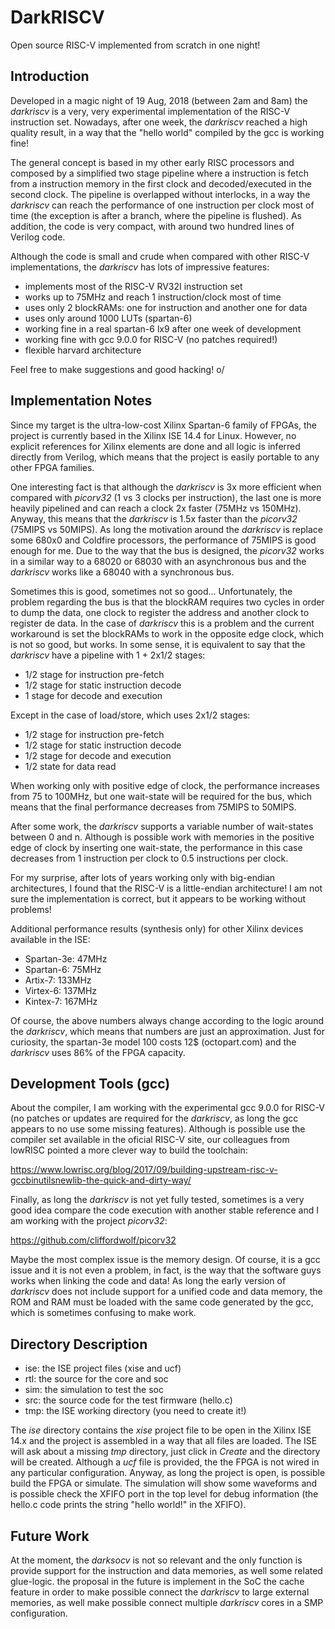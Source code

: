 # DarkRISCV
Open source RISC-V implemented from scratch in one night!

## Introduction

Developed in a magic night of 19 Aug, 2018 (between 2am and 8am) the
*darkriscv* is a very, very experimental implementation of the RISC-V
instruction set. Nowadays, after one week, the *darkriscv* reached a high
quality result, in a way that the "hello world" compiled by the gcc is 
working fine!

The general concept is based in my other early RISC processors and composed 
by a simplified two stage pipeline where a instruction is fetch from a
instruction memory in the first clock and decoded/executed in the second
clock. The pipeline is overlapped without interlocks, in a way the
*darkriscv* can reach the performance of one instruction per clock most of
time (the exception is after a branch, where the pipeline is flushed).  As
addition, the code is very compact, with around two hundred lines of Verilog
code.

Although the code is small and crude when compared with other RISC-V
implementations, the *darkriscv* has lots of impressive features:

- implements most of the RISC-V RV32I instruction set
- works up to 75MHz and reach 1 instruction/clock most of time
- uses only 2 blockRAMs: one for instruction and another one for data
- uses only around 1000 LUTs (spartan-6)
- working fine in a real spartan-6 lx9 after one week of development
- working fine with gcc 9.0.0 for RISC-V (no patches required!)
- flexible harvard architecture

Feel free to make suggestions and good hacking! o/

## Implementation Notes

Since my target is the ultra-low-cost Xilinx Spartan-6 family of FPGAs, the
project is currently based in the Xilinx ISE 14.4 for Linux.  However, no
explicit references for Xilinx elements are done and all logic is inferred
directly from Verilog, which means that the project is easily portable to
any other FPGA families.

One interesting fact is that although the *darkriscv* is 3x more efficient
when compared with *picorv32* (1 vs 3 clocks per instruction), the last one
is more heavily pipelined and can reach a clock 2x faster (75MHz vs 150MHz). 
Anyway, this means that the *darkriscv* is 1.5x faster than the *picorv32*
(75MIPS vs 50MIPS).  As long the motivation around the *darkriscv* is
replace some 680x0 and Coldfire processors, the performance of 75MIPS is
good enough for me. Due to the way that the bus is designed, the *picorv32*
works in a similar way to a 68020 or 68030 with an asynchronous bus and the
*darkriscv* works like a 68040 with a synchronous bus. 

Sometimes this is good, sometimes not so good...  Unfortunately, the problem
regarding the bus is that the blockRAM requires two cycles in order to dump
the data, one clock to register the address and another clock to register de
data. In the case of *darkriscv* this is a problem and the current
workaround is set the blockRAMs to work in the opposite edge clock, which is
not so good, but works. In some sense, it is equivalent to say that the 
*darkriscv* have a pipeline with 1 + 2x1/2 stages:

- 1/2 stage for instruction pre-fetch
- 1/2 stage for static instruction decode
- 1 stage for decode and execution

Except in the case of load/store, which uses 2x1/2 stages:

- 1/2 stage for instruction pre-fetch
- 1/2 stage for static instruction decode
- 1/2 stage for decode and execution
- 1/2 state for data read

When working only with positive edge of clock, the performance increases 
from 75 to 100MHz, but one wait-state will be required for the bus, which means
that the final performance decreases from 75MIPS to 50MIPS.

After some work, the *darkriscv* supports a variable number of wait-states
between 0 and n. Although is possible work with memories in the positive
edge of clock by inserting one wait-state, the performance in this case
decreases from 1 instruction per clock to 0.5 instructions per clock.

For my surprise, after lots of years working only with big-endian
architectures, I found that the RISC-V is a little-endian architecture!  I
am not sure the implementation is correct, but it appears to be working
without problems!

Additional performance results (synthesis only) for other Xilinx
devices available in the ISE:

- Spartan-3e:	47MHz
- Spartan-6: 	75MHz
- Artix-7: 	133MHz
- Virtex-6: 	137MHz
- Kintex-7: 	167MHz

Of course, the above numbers always change according to the logic around the
*darkriscv*, which means that numbers are just an approximation.  Just for
curiosity, the spartan-3e model 100 costs 12$ (octopart.com) and the
*darkriscv* uses 86% of the FPGA capacity.

## Development Tools (gcc)

About the compiler, I am working with the experimental gcc 9.0.0 for RISC-V
(no patches or updates are required for the *darkriscv*, as long the gcc
appears to no use some missing features).  Although is possible use the
compiler set available in the oficial RISC-V site, our colleagues from
lowRISC pointed a more clever way to build the toolchain:

https://www.lowrisc.org/blog/2017/09/building-upstream-risc-v-gccbinutilsnewlib-the-quick-and-dirty-way/

Finally, as long the *darkriscv* is not yet fully tested, sometimes is a
very good idea compare the code execution with another stable reference and
I am working with the project *picorv32*:

https://github.com/cliffordwolf/picorv32

Maybe the most complex issue is the memory design. Of course, it is a gcc
issue and it is not even a problem, in fact, is the way that the software
guys works when linking the code and data! As long the early version of
*darkriscv* does not include support for a unified code and data memory,
the ROM and RAM must be loaded with the same code generated by the gcc,
which is sometimes confusing to make work.

## Directory Description

- ise: the ISE project files (xise and ucf)
- rtl: the source for the core and soc
- sim: the simulation to test the soc
- src: the source code for the test firmware (hello.c)
- tmp: the ISE working directory (you need to create it!)

The *ise* directory contains the *xise* project file to be open in the Xilinx
ISE 14.x and the project is assembled in a way that all files are loaded. 
The ISE will ask about a missing *tmp* directory, just click in *Create* and
the directory will be created.  Although a *ucf* file is provided, the the
FPGA is not wired in any particular configuration.  Anyway, as long the
project is open, is possible build the FPGA or simulate.  The simulation
will show some waveforms and is possible check the XFIFO port in the top
level for debug information (the hello.c code prints the string "hello
world!" in the XFIFO).

## Future Work

At the moment, the *darksocv* is not so relevant and the only function is
provide support for the instruction and data memories, as well some related
glue-logic.  the proposal in the future is implement in the SoC the cache
feature in order to make possible connect the *darkriscv* to large external
memories, as well make possible connect multiple *darkriscv* cores in a SMP
configuration.
